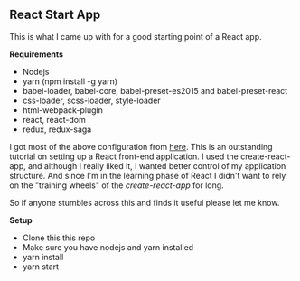 ## React Start App

This is what I came up with for a good starting point of a React app.  

**Requirements**
* Nodejs
* yarn (npm install -g yarn)
* babel-loader, babel-core, babel-preset-es2015 and babel-preset-react
* css-loader, scss-loader, style-loader
* html-webpack-plugin
* react, react-dom
* redux, redux-saga

I got most of the above configuration from [here](https://scotch.io/tutorials/setup-a-react-environment-using-webpack-and-babel).  This is an outstanding tutorial on
setting up a React front-end application.  I used the create-react-app, and although I really liked it, I wanted better control of my application structure.  And since I'm in the learning
phase of React I didn't want to rely on the "training wheels" of the *create-react-app* for long.

So if anyone stumbles across this and finds it useful please let me know.

**Setup**
* Clone this this repo
* Make sure you have nodejs and yarn installed
* yarn install
* yarn start
